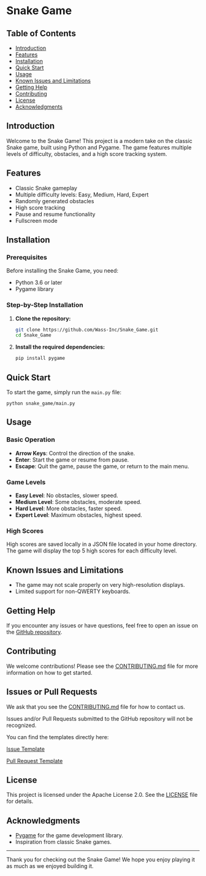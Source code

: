 # Snake Game

## Table of Contents

- [Introduction](#introduction)
- [Features](#features)
- [Installation](#installation)
- [Quick Start](#quick-start)
- [Usage](#usage)
- [Known Issues and Limitations](#known-issues-and-limitations)
- [Getting Help](#getting-help)
- [Contributing](#contributing)
- [License](#license)
- [Acknowledgments](#acknowledgments)

## Introduction

Welcome to the Snake Game! This project is a modern take on the classic Snake game, built using Python and Pygame. The game features multiple levels of difficulty, obstacles, and a high score tracking system.

## Features

- Classic Snake gameplay
- Multiple difficulty levels: Easy, Medium, Hard, Expert
- Randomly generated obstacles
- High score tracking
- Pause and resume functionality
- Fullscreen mode

## Installation

### Prerequisites

Before installing the Snake Game, you need:

- Python 3.6 or later
- Pygame library

### Step-by-Step Installation

1. **Clone the repository:**

    ```bash
    git clone https://github.com/Wass-Inc/Snake_Game.git
    cd Snake_Game
    ```

2. **Install the required dependencies:**

    ```bash
    pip install pygame
    ```

## Quick Start

To start the game, simply run the `main.py` file:

    python snake_game/main.py

## Usage

### Basic Operation

- **Arrow Keys**: Control the direction of the snake.
- **Enter**: Start the game or resume from pause.
- **Escape**: Quit the game, pause the game, or return to the main menu.

### Game Levels

- **Easy Level**: No obstacles, slower speed.
- **Medium Level**: Some obstacles, moderate speed.
- **Hard Level**: More obstacles, faster speed.
- **Expert Level**: Maximum obstacles, highest speed.

### High Scores

High scores are saved locally in a JSON file located in your home directory. The game will display the top 5 high scores for each difficulty level.

## Known Issues and Limitations

- The game may not scale properly on very high-resolution displays.
- Limited support for non-QWERTY keyboards.

## Getting Help

If you encounter any issues or have questions, feel free to open an issue on the [GitHub repository](https://github.com/Wass-Inc/Snake_Game/issues).

## Contributing

We welcome contributions! Please see the [CONTRIBUTING.md](CONTRIBUTING.md) file for more information on how to get started.

## Issues or Pull Requests

We ask that you see the [CONTRIBUTING.md](CONTRIBUTING.md) file for how to contact us.

Issues and/or Pull Requests submitted to the GitHub repository will not be recognized.

You can find the templates directly here:

[Issue Template](.github/ISSUE_TEMPLATE/issue-template.md)

[Pull Request Template](.github/ISSUE_TEMPLATE/pull-request-template.md)

## License

This project is licensed under the Apache License 2.0. See the [LICENSE](LICENSE) file for details.

## Acknowledgments

- [Pygame](https://www.pygame.org/) for the game development library.
- Inspiration from classic Snake games.

---

Thank you for checking out the Snake Game! We hope you enjoy playing it as much as we enjoyed building it.

